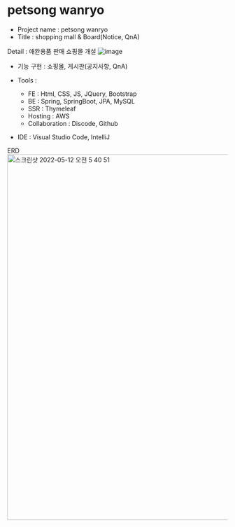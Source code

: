 # petsong wanryo
- Project name : petsong wanryo
- Title : shopping mall & Board(Notice, QnA)

Detail : 애완용품 판매 쇼핑몰 개설
![image](https://user-images.githubusercontent.com/84507123/149527325-042881f6-adee-4bfc-837f-89e02af24bd6.png)
 
- 기능 구현 : 쇼핑몰, 게시판(공지사항, QnA)
  
- Tools : 
  
  - FE : Html, CSS, JS, JQuery, Bootstrap
  - BE : Spring, SpringBoot, JPA, MySQL 
  - SSR : Thymeleaf
  - Hosting : AWS
  - Collaboration : Discode, Github
    
- IDE : Visual Studio Code, IntelliJ 

ERD 
<img width="836" alt="스크린샷 2022-05-12 오전 5 40 51" src="https://user-images.githubusercontent.com/84507123/167944162-0eb84325-5a62-4384-bc60-8c301f445461.png">

